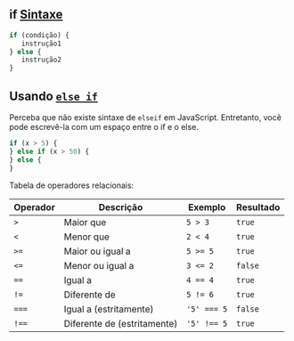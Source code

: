 ## if [Sintaxe](https://developer.mozilla.org/pt-BR/docs/Web/JavaScript/Reference/Statements/if...else#sintaxe)

```js
if (condição) {
   instrução1
} else {
   instrução2
}
```

## Usando [`else if`](https://developer.mozilla.org/pt-BR/docs/Web/JavaScript/Reference/Statements/if...else#usando_else_if)

Perceba que não existe sintaxe de `elseif` em JavaScript. Entretanto, você pode escrevê-la com um espaço entre o if e o else.

```js
if (x > 5) {
} else if (x > 50) {
} else {
}
```

Tabela de operadores relacionais:

| Operador | Descrição                   | Exemplo     | Resultado |
| -------- | --------------------------- | ----------- | --------- |
| `>`      | Maior que                   | `5 > 3`     | `true`    |
| `<`      | Menor que                   | `2 < 4`     | `true`    |
| `>=`     | Maior ou igual a            | `5 >= 5`    | `true`    |
| `<=`     | Menor ou igual a            | `3 <= 2`    | `false`   |
| `==`     | Igual a                     | `4 == 4`    | `true`    |
| `!=`     | Diferente de                | `5 != 6`    | `true`    |
| `===`    | Igual a (estritamente)      | `'5' === 5` | `false`   |
| `!==`    | Diferente de (estritamente) | `'5' !== 5` | `true`    |

